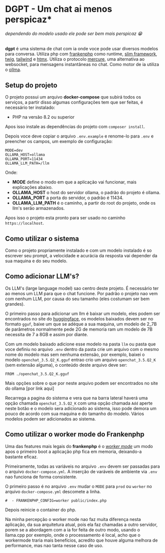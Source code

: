 # DGPT - Um chat ai menos perspicaz*

###### dependendo do modelo usado ele pode ser bem mais perspicaz 😁

**dgpt** é uma sistema de chat com ia onde voce pode usar diversos modelos para conversa. Utiliza php com [frankenphp](https://frankenphp.dev) como runtime, [slim framework](https://www.slimframework.com), [twig](https://twig.symfony.com), [tailwind](https://tailwindcss.com) e [htmx](https://htmx.org). Utiliza o protocolo [mercure](https://mercure.rocks), uma alternativa ao websocket, para mensagens instantâneas no chat. Como motor de ia utiliza o [ollma](https://ollama.ai).

## Setup do projeto

O projeto possui um arquivo **docker-compose** que subirá todos os serviços, a partir disso algumas configurações tem que ser feitas, é necessário ter instalado:

* PHP na versão 8.2 ou superior

Apos isso instale as dependências do projeto com `composer install`.

Depois voce deve copiar o arquivo `.env.example` e renome-lo para `.env` e preencher os campos, um exemplo de configuração:

```
MODE=dev
OLLAMA_HOST=ollama
OLLAMA_PORT=11434
OLLAMA_LLM_PATH=/llm
```

Onde:

* **MODE** define o modo em que a aplicação vai funcionar, mais explicações abaixo.
* **OLLAMA_HOST** o host do servidor ollama, o padrão do projeto é ollama.
* **OLLAMA_PORT** a porta do servidor, o padrão é 11434.
* **OLLAMA_LLM_PATH** é o caminho, a partir do root do projeto, onde os llm's serão armazenados.

Apos isso o projeto esta pronto para ser usado no caminho `https://localhost`.

## Como utilizar o sistema

Como o projeto propriamente instalado e com um modelo instalado é so escrever seu prompt, a velocidade e acurácia da resposta vai depender da sua maquina e do seu modelo. 

## Como adicionar LLM's?

Os LLM's (large language model) sao centro deste projeto. É necessário ter ao menos um LLM para que o chat funcione. Por padrão o projeto nao vem com nenhum LLM, por causa do seu tamanho (eles costumam ser bem grandes).

O primeiro passo para adicionar um llm é baixar um modelo, eles podem ser encontrados no site do [huggingface](https://huggingface.co), os modelos baixados devem ser no formato `gguf`, baixe um que se adéque a sua maquina, um modelo de 2_7B de parâmetros normalmente pede 2G de memoria ram um modelo de 7B necessita de 7 a 8GB e assim por diante.

Com um modelo baixado adicione esse modelo na pasta `llm` ou pasta que voce definiu no arquivo `.env` dentro da pasta crie um arquivo com o mesmo nome do modelo mas sem nenhuma extensão, por exemplo, baixei o modelo `openchat_3.5.Q2_K.gguf` entrao crio um arquivo `openchat_3.5.Q2_K` (sem extensão alguma), o conteúdo deste arquivo deve ser:

```
FROM ./openchat_3.5.Q2_K.gguf
```

Mais opções sobre o que por neste arquivo podem ser encontrados no site do ollama [por link aqui]

Recarrega a pagina do sistema e vera que na barra lateral haverá uma opção chamada `openchat_3.5.Q2_K` com uma opção chamada `Add` aperte neste botão e o modelo sera adicionado ao sistema, isso pode demora um pouco de acordo com sua maquina e do tamanho do modelo. Vários modelos podem ser adicionados ao sistema.

## Como utilizar o worker mode do Frankenphp

Uma das features mais legais do **frankenphp** é o [*worker mode*](https://frankenphp.dev/docs/worker/) um modo apos o primeiro boot a aplicação php fica em memoria, deixando-a bastante eficaz.

Primeiramente, todas as variáveis no arquivo `.env` devem ser passadas para o arquivo `docker-compose.yml`. A inserção de varáveis de ambiente via `.env` nao funciona de forma consistente.

O primeiro passo é no arquivo `.env` mudar o `MODE` para `prod` ou `worker` no arquivo `docker-compose.yml` descomete a linha.

`#  - FRANKENPHP_CONFIG=worker public/index.php`

Depois reinicie o container do php.

Na minha percepção o worker mode nao faz muita diferença nesta aplicação, da sua arquitetura atual, pois ela faz chamadas a outro servidor, porem se a abordagem com a ia for feita de outro modo, usando o llama.cpp por exemplo, onde o processamento é local, acho que o workermode traria mais benefícios, acredito que houve alguma melhora de performance, mas nao tanta nesse caso de uso.  

